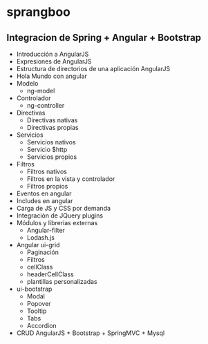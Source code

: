 # sprangboo
## Integracion de Spring + Angular + Bootstrap

* Introducción a AngularJS
* Expresiones de AngularJS
* Estructura de directorios de una aplicación AngularJS
* Hola Mundo con angular
* Modelo
  * ng-model
* Controlador
  * ng-controller
* Directivas
  * Directivas nativas
  * Directivas propias
* Servicios
  * Servicios nativos
  * Servicio $http
  * Servicios propios
* Filtros
  * Filtros nativos
  * Filtros en la vista y controlador
  * Filtros propios
* Eventos en angular
* Includes en angular
* Carga de JS y CSS por demanda
* Integración de JQuery plugins
* Módulos y librerias externas
  * Angular-filter
  * Lodash.js
* Angular ui-grid
  * Paginación
  * Filtros
  * cellClass
  * headerCellClass
  * plantillas personalizadas
* ui-bootstrap
  * Modal
  * Popover
  * Tooltip
  * Tabs
  * Accordion
* CRUD AngularJS + Bootstrap + SpringMVC + Mysql
